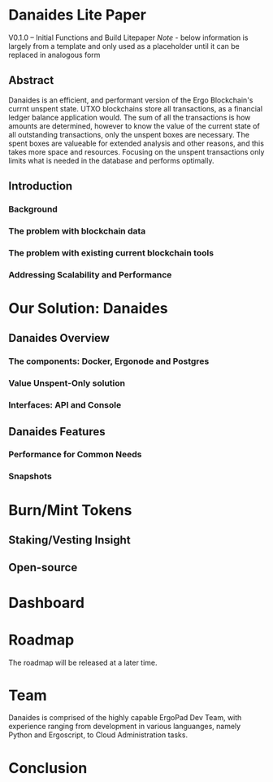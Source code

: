 # Danaides Lite Paper 
V0.1.0 – Initial Functions and Build Litepaper
_Note_ - below information is largely from a template and only used as a placeholder until it can be replaced in analogous form
## Abstract
Danaides is an efficient, and performant version of the Ergo Blockchain's currnt unspent state.  UTXO blockchains store all transactions, as a financial ledger balance application would.  The sum of all the transactions is how amounts are determined, however to know the value of the current state of all outstanding transactions, only the unspent boxes are necessary.  The spent boxes are valueable for extended analysis and other reasons, and this takes more space and resources.  Focusing on the unspent transactions only limits what is needed in the database and performs optimally.

## Introduction


### Background


### The problem with blockchain data
 

### The problem with existing current blockchain tools


### Addressing Scalability and Performance 


# Our Solution: Danaides


## Danaides Overview


### The components: Docker, Ergonode and Postgres  


### Value Unspent-Only solution 


### Interfaces: API and Console


## Danaides Features

### Performance for Common Needs

### Snapshots


# Burn/Mint Tokens

## Staking/Vesting Insight

## Open-source 

# Dashboard

# Roadmap 
The roadmap will be released at a later time. 

# Team 
Danaides is comprised of the highly capable ErgoPad Dev Team, with experience ranging from development in various languanges, namely Python and Ergoscript, to Cloud Administration tasks.

# Conclusion






